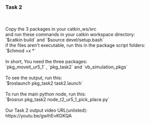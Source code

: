 <h3>Task 2</h3>
<br>
<br>
Copy the 3 packages in your catkin_ws/src
<br>
and run these commands in your catkin workspace directory:
<br>
`$catkin build` and `$source devel/setup.bash`
<br>
if the files aren't executable, run this in the package script folders:
<br>
`$chmod +x *` 
<br>
<br>
In short, You need the three packages:<br>
`pkg_moveit_ur5_1` , `pkg_task2` and `vb_simulation_pkgs`
<br>
<br>
To see the output, run this:<br>
`$roslaunch pkg_task2 task2.launch`
<br>
<br>
To run the main python node, run this:<br>
`$rosrun pkg_task2 node_t2_ur5_1_pick_place.py`
<br>

<br>
Our Task 2 output video URL(unlisted):<br>
https://youtu.be/gwIhEvKGKQA<br>

